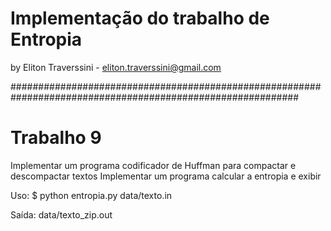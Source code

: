 # Implementação do trabalho de Entropia

by Eliton Traverssini - <eliton.traverssini@gmail.com>

############################################################################################################

# Trabalho 9

Implementar um programa codificador de Huffman para compactar e descompactar textos
Implementar um programa calcular a entropia e exibir

Uso:
	$ python entropia.py data/texto.in

Saída:
	data/texto_zip.out
	